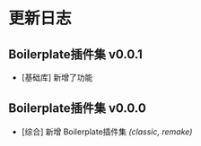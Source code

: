 # 更新日志

## Boilerplate插件集 v0.0.1

* [基础库] 新增了功能

## Boilerplate插件集 v0.0.0

* [综合] 新增 Boilerplate插件集 *(classic, remake)*
